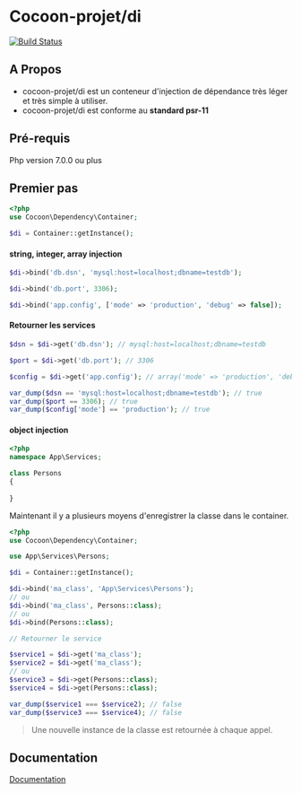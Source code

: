# Cocoon-projet/di

[![Build Status](https://travis-ci.org/cocoon-projet/di.svg?branch=master)](https://travis-ci.org/cocoon-projet/di)

## A Propos

* cocoon-projet/di est un conteneur d'injection de dépendance très léger et très simple à utiliser.
* cocoon-projet/di est conforme au **standard psr-11**

## Pré-requis

Php version 7.0.0 ou plus

## Premier pas

```php
<?php
use Cocoon\Dependency\Container;

$di = Container::getInstance();
```
#### string, integer, array injection

```php
$di->bind('db.dsn', 'mysql:host=localhost;dbname=testdb');

$di->bind('db.port', 3306);

$di->bind('app.config', ['mode' => 'production', 'debug' => false]);
```
#### Retourner les services

```php
$dsn = $di->get('db.dsn'); // mysql:host=localhost;dbname=testdb

$port = $di->get('db.port'); // 3306

$config = $di->get('app.config'); // array('mode' => 'production', 'debug' => false)

var_dump($dsn == 'mysql:host=localhost;dbname=testdb'); // true
var_dump($port == 3306); // true
var_dump($config['mode'] == 'production'); // true
```
#### object injection

```php
<?php
namespace App\Services;

class Persons
{
    
}    
```
Maintenant il y a plusieurs moyens d'enregistrer la classe dans le container.

```php
<?php
use Cocoon\Dependency\Container;

use App\Services\Persons;

$di = Container::getInstance();

$di->bind('ma_class', 'App\Services\Persons');
// ou
$di->bind('ma_class', Persons::class);
// ou
$di->bind(Persons::class);

// Retourner le service

$service1 = $di->get('ma_class');
$service2 = $di->get('ma_class');
// ou
$service3 = $di->get(Persons::class);
$service4 = $di->get(Persons::class);

var_dump($service1 === $service2); // false
var_dump($service3 === $service4); // false
```
> Une nouvelle instance de la classe est retournée à chaque appel.

## Documentation

[Documentation](https://github.com/cocoon-projet/di/blob/master/docs/README.md)

